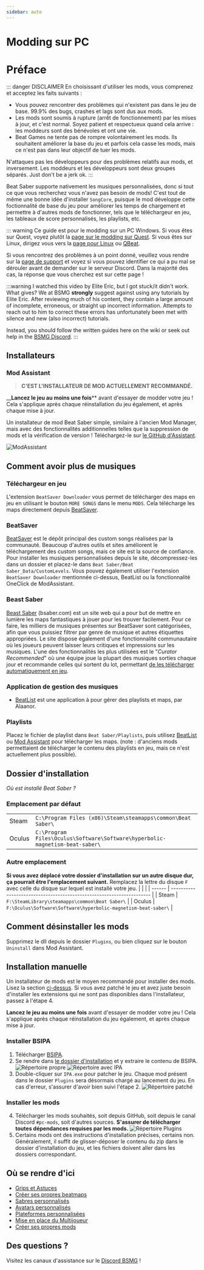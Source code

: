 ```yaml
---
sidebar: auto
---
```


# Modding sur PC
# Préface

::: danger DISCLAIMER En choisissant d'utiliser les mods, vous comprenez et acceptez les faits suivants :
- Vous pouvez rencontrer des problèmes qui n'existent pas dans le jeu de base. 99.9% des bugs, crashes et lags sont dus aux mods.
- Les mods sont soumis à rupture (arrêt de fonctionnement) par les mises à jour, et c'est normal. Soyez patient et respectueux quand cela arrive : les moddeurs sont des bénévoles et ont une vie.
- Beat Games ne tente pas de rompre volontairement les mods. Ils souhaitent améliorer la base du jeu et parfois cela casse les mods, mais ce n'est pas dans leur objectif de tuer les mods.

N'attaques pas les développeurs pour des problèmes relatifs aux mods, et inversement. Les moddeurs et les développeurs sont deux groupes séparés. Just don't be a jerk ok. :::

Beat Saber supporte nativement les musiques personnalisées, donc si tout ce que vous recherchez vous n'avez pas besoin de mods! C'est tout de même une bonne idée d'installer `SongCore`, puisque le mod développe cette foctionnalité de base du jeu pour améliorer les temps de chargement et permettre à d'autres mods de fonctionner, tels que le téléchargeur en jeu, les tableaux de score personnalisés, les playlists, etc.

::: warning Ce guide est pour le modding sur un PC Windows. Si vous êtes sur Quest, voyez plutôt la [page sur le modding sur Quest](/fr/quest-modding.md). Si vous êtes sur Linux, dirigez vous vers la [page pour Linux](/fr/modding/linux.md) ou [QBeat](https://github.com/geefr/beatsaber-linux-goodies/blob/master/README.md).

Si vous rencontrez des problèmes à un point donné, veuillez vous rendre sur la [page de support](./support) et voyez si vous pouvez identifier ce qui a pu mal se dérouler avant de demander sur le serveur Discord. Dans la majorité des cas, la réponse que vous cherchez est sur cette page !

:::warning I watched this video by Elite Eric, but I got stuck/it didn't work. What gives? We at BSMG **strongly** suggest against using any tutorials by Elite Eric. After reviewing much of his content, they contain a large amount of incomplete, erroneous, or straight up incorrect information. Attempts to reach out to him to correct these errors has unfortunately been met with silence and new (also incorrect) tutorials.

Instead, you should follow the written guides here on the wiki or seek out help in the [BSMG Discord](https://discord.gg/beatsabermods). :::

## Installateurs
### Mod Assistant
> **C'EST L'INSTALLATEUR DE MOD ACTUELLEMENT RECOMMANDÉ.**

__**Lancez le jeu au moins une fois**** avant d'essayer de modder votre jeu ! Cela s'applique après chaque réinstallation du jeu également, et après chaque mise à jour.

Un installateur de mod Beat Saber simple, similaire à l'ancien Mod Manager, mais avec des fonctionnalités additionnelles telles que la suppression de mods et la vérification de version ! Téléchargez-le sur [le GitHub d'Assistant](https://github.com/Assistant/ModAssistant/releases/latest).

![ModAssistant](~@images/beginners-guide/modassistant.png)

## Comment avoir plus de musiques
### Téléchargeur en jeu
L'extension `BeatSaver Downloader` vous permet de télécharger des maps en jeu en utilisant le bouton `MORE SONGS` dans le menu `MODS`. Cela télécharge les maps directement depuis [BeatSaver](https://beatsaver.com).

### BeatSaver
[BeatSaver](https://beatsaver.com) est le dépôt principal des custom songs réalisées par la communauté. Beaucoup d'autres outils et sites améliorent le téléchargement des custom songs, mais ce site est la source de confiance. Pour installer les musiques personnalisées depuis le site, décompressez-les dans un dossier et placez-le dans `Beat Saber/Beat Saber_Data/CustomLevels`.  Vous pouvez également utiliser l'extension `BeatSaver Downloader` mentionnée ci-dessus, BeatList ou la fonctionnalité OneClick de ModAssistant.

### Beast Saber
[Beast Saber](https://www.bsaber.com) (bsaber.com) est un site web qui a pour but de mettre en lumière les maps fantastiques à jouer pour les trouver facilement. Pour ce faire, les milliers de musiques présentes sur BeatSaver sont catégorisées, afin que vous puissiez filtrer par genre de musique et autres étiquettes appropriées. Le site dispose également d'une fonctionnalité communautaire où les joueurs peuvent laisser leurs critiques et impressions sur les musiques. L'une des fonctionnalités les plus utilisées est le "*Curator Recommended*" où une équipe joue la plupart des musiques sorties chaque jour et recommande celles qui sortent du lot, permettant [de les télécharger automatiquement en jeu](https://bsaber.com/beatsync/).

### Application de gestion des musiques
* [BeatList](https://github.com/Alaanor/beatlist) est une application à pour gérer des playlists et maps, par Alaanor.

### Playlists
Placez le fichier de playlist dans `Beat Saber/Playlists`, puis utilisez [BeatList](https://github.com/Alaanor/beatlist) ou [Mod Assistant](https://github.com/Assistant/ModAssistant) pour télécharger les maps. (note : d'anciens mods permettaient de télécharger le contenu des playlists en jeu, mais ce n'est actuellement plus possible).

## Dossier d'installation
_Où est installé Beat Saber ?_

### Emplacement par défaut
|        |                                                                                      |
| ------ | ------------------------------------------------------------------------------------ |
| Steam  | `C:\Program Files (x86)\Steam\steamapps\common\Beat Saber\`                  |
| Oculus | `C:\Program Files\Oculus\Software\Software\hyperbolic-magnetism-beat-saber\` |

### Autre emplacement
**Si vous avez déplacé votre dossier d'installation sur un autre disque dur, ça pourrait être l'emplacement suivant.** Remplacez la lettre du disque `F` avec celle du disque sur lequel est installé votre jeu.
|        |                                                                       |
| ------ | --------------------------------------------------------------------- |
| Steam  | `F:\SteamLibrary\steamapps\common\Beat Saber\`                 |
| Oculus | `F:\Oculus\Software\Software\hyperbolic-magnetism-beat-saber\` |

## Comment désinstaller les mods
Supprimez le dll depuis le dossier `Plugins`, ou bien cliquez sur le bouton `Uninstall` dans Mod Assistant.

## Installation manuelle
Un installateur de mods est le moyen recommandé pour installer des mods. Lisez la section [ci-dessus](#installers). Si vous avez patché le jeu et avez juste besoin d'installer les extensions qui ne sont pas disponibles dans l'installateur, passez à l'étape 4.

**Lancez le jeu au moins une fois** avant d'essayer de modder votre jeu ! Cela s'applique après chaque réinstallation du jeu également, et après chaque mise à jour.
### Installer BSIPA
1. Télécharger [BSIPA](https://github.com/bsmg/BeatSaber-IPA-Reloaded/releases).
2. Se rendre dans [le dossier d'installation](#dossier-d-installation) et y extraire le contenu de BSIPA. ![Répertoire propre](~@images/beginners-guide/directory-clean.png "Répertoire propre") ![Répertoire avec IPA](~@images/beginners-guide/directory-ipa.png "Répertoire avec IPA")
3. Double-cliquer sur `IPA.exe` pour patcher le jeu. Chaque mod présent dans le dossier `Plugins` sera désormais chargé au lancement du jeu. En cas d'erreur, s'assurer d'avoir bien suivi l'étape 2. ![Répertoire patché](~@images/beginners-guide/directory-patched.png "Répertoire patché")

### Installer les mods
4. Télécharger les mods souhaités, soit depuis GitHub, soit depuis le canal Discord `#pc-mods`, soit d'autres sources. **S'assurer de télécharger toutes dépendances requises par les mods.** ![Répertoire Plugins](~@images/beginners-guide/directory-plugins.png "Répertoire Plugins")
5. Certains mods ont des instructions d'installation précises, certains non. Généralement, il suffit de glisser-déposer le contenu du zip dans le dossier d'installation du jeu, et les fichiers doivent aller dans les dossiers correspondant.


## Où se rendre d'ici
* [Grips et Astuces](./grips-and-tricks.md)
* [Créer ses propres beatmaps](/mapping/)
* [Sabres personnalisés](/models/custom-sabers.md)
* [Avatars personnalisés](/models/custom-avatars.md)
* [Plateformes personnalisées](/models/custom-platforms.md)
* [Mise en place du Multijoueur](https://bs.assistant.moe/Multiplayer/)
* [Créer ses propres mods](/modding/)

## Des questions ?
Visitez les canaux d'assistance sur le [Discord BSMG](https://discord.gg/beatsabermods) !
